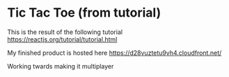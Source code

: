 # Tic Tac Toe (from tutorial)

This is the result of the following tutorial
https://reactjs.org/tutorial/tutorial.html

My finished product is hosted here
https://d28vuztetu9vh4.cloudfront.net/

Working twards making it multiplayer
